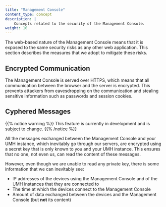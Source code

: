 ```yaml
---
title: "Management Console"
content_type: concept
description: |
    Concepts related to the security of the Management Console.
weight: 10
---
```


<!-- overview -->
The web-based nature of the Management Console means that it is exposed to the
same security risks as any other web application. This section describes the
measures that we adopt to mitigate these risks.

<!-- body -->

## Encrypted Communication

The Management Console is served over HTTPS, which means that all communication
between the browser and the server is encrypted. This prevents attackers from
eavesdropping on the communication and stealing sensitive information such as
passwords and session cookies.

## Cyphered Messages

{{% notice warning %}}
This feature is currently in development and is subject to change.
{{% /notice %}}

All the messages exchanged between the Management Console and your UMH instance,
which inevitably go through our servers, are encrypted using a secret key that
is only known to you and your UMH instance. This ensures that no one, not even
us, can read the content of these messages.

However, even though we are unable to read any private key, there is some information
that we can inevitably see:

- IP addresses of the devices using the Management Console and of the UMH instances
  that they are connected to
- The time at which the devices connect to the Management Console
- Amount of data exchanged between the devices and the Management Console (but
  **not** its content)

<!-- 
## Authentication

The Management Console lets you authenticate using SSO, which means that you
don't have to remember yet another password. You can just login using your
existing company credentials.
-->
